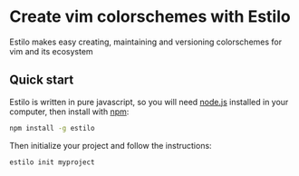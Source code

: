 # Create vim colorschemes with Estilo

Estilo makes easy creating, maintaining and versioning colorschemes for vim and its ecosystem

## Quick start

Estilo is written in pure javascript, so you will need [node.js](https://nodejs.org) installed in your computer, then install with [npm](https://www.npmjs.com/package/estilo):

```sh
npm install -g estilo
```

Then initialize your project and follow the instructions:

```sh
estilo init myproject
```
